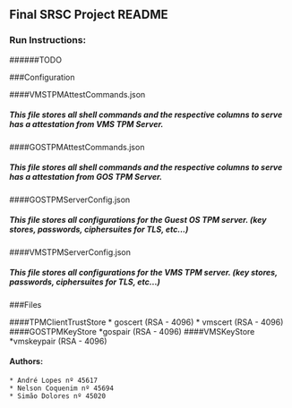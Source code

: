 ## Final SRSC Project README

### Run Instructions:

######TODO

###Configuration

####VMSTPMAttestCommands.json
##### This file stores all shell commands and the respective columns to serve has a attestation from VMS TPM Server.
####GOSTPMAttestCommands.json
##### This file stores all shell commands and the respective columns to serve has a attestation from GOS TPM Server.

####GOSTPMServerConfig.json
##### This file stores all configurations for the Guest OS TPM server. (key stores, passwords, ciphersuites for TLS, etc...)
####VMSTPMServerConfig.json
##### This file stores all configurations for the VMS TPM server. (key stores, passwords, ciphersuites for TLS, etc...)

###Files

####TPMClientTrustStore
	* goscert (RSA - 4096)
	* vmscert (RSA - 4096)
####GOSTPMKeyStore
	*gospair (RSA - 4096)
####VMSKeyStore
	*vmskeypair (RSA - 4096)




#### Authors:

	* André Lopes nº 45617
	* Nelson Coquenim nº 45694
	* Simão Dolores nº 45020